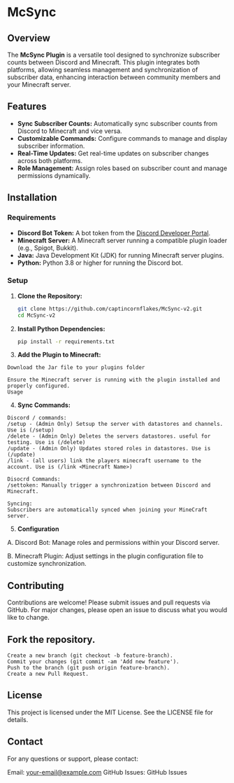 # McSync

## Overview

The **McSync Plugin** is a versatile tool designed to synchronize subscriber counts between Discord and Minecraft. This plugin integrates both platforms, allowing seamless management and synchronization of subscriber data, enhancing interaction between community members and your Minecraft server.

## Features

- **Sync Subscriber Counts:** Automatically sync subscriber counts from Discord to Minecraft and vice versa.
- **Customizable Commands:** Configure commands to manage and display subscriber information.
- **Real-Time Updates:** Get real-time updates on subscriber changes across both platforms.
- **Role Management:** Assign roles based on subscriber count and manage permissions dynamically.

## Installation

### Requirements

- **Discord Bot Token:** A bot token from the [Discord Developer Portal](https://discord.com/developers/applications).
- **Minecraft Server:** A Minecraft server running a compatible plugin loader (e.g., Spigot, Bukkit).
- **Java:** Java Development Kit (JDK) for running Minecraft server plugins.
- **Python:** Python 3.8 or higher for running the Discord bot.

### Setup

1. **Clone the Repository:**

    ```sh
    git clone https://github.com/captincornflakes/McSync-v2.git
    cd McSync-v2
    ```
2. **Install Python Dependencies:**

    ```sh
    pip install -r requirements.txt
    ```

3. **Add the Plugin to Minecraft:**
```
Download the Jar file to your plugins folder

Ensure the Minecraft server is running with the plugin installed and properly configured.
Usage
```
4. **Sync Commands:**
```
Discord / commands:
/setup - (Admin Only) Setsup the server with datastores and channels. Use is (/setup)
/delete - (Admin Only) Deletes the servers datastores. useful for testing. Use is (/delete)
/update - (Admin Only) Updates stored roles in datastores. Use is (/update)
/link - (all users) link the players minecraft username to the account. Use is (/link <Minecraft Name>)
```
```
Disocrd Commands:
/settoken: Manually trigger a synchronization between Discord and Minecraft.

Syncing:
Subscribers are automatically synced when joining your MineCraft server.
```
5. **Configuration**

A. Discord Bot:
Manage roles and permissions within your Discord server.

B. Minecraft Plugin:
Adjust settings in the plugin configuration file to customize synchronization.

##  **Contributing**
Contributions are welcome! Please submit issues and pull requests via GitHub. For major changes, please open an issue to discuss what you would like to change.

##  **Fork the repository.**
```
Create a new branch (git checkout -b feature-branch).
Commit your changes (git commit -am 'Add new feature').
Push to the branch (git push origin feature-branch).
Create a new Pull Request.
```

##  **License**
This project is licensed under the MIT License. See the LICENSE file for details.

##  **Contact**
For any questions or support, please contact:

Email: your-email@example.com
GitHub Issues: GitHub Issues